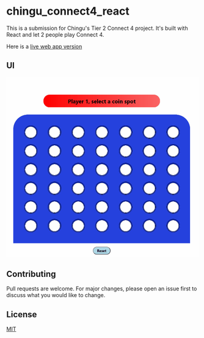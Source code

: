 # chingu_connect4_react

This is a submission for Chingu's Tier 2 Connect 4 project. It's built with React and let 2 people play Connect 4.

Here is a [live web app version](https://dpajek.github.io/chingu_connect4/)

## UI
![Screen 3](https://github.com/dpajek/chingu_connect4/raw/master/connect4-sample.gif)

## Contributing
Pull requests are welcome. For major changes, please open an issue first to discuss what you would like to change.

## License
[MIT](https://choosealicense.com/licenses/mit/)
